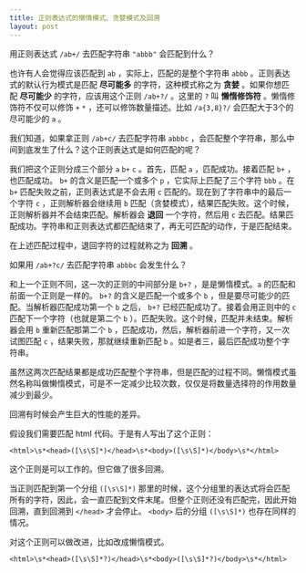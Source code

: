 ```yaml
---
title: 正则表达式的懒惰模式、贪婪模式及回溯
layout: post
---
```


用正则表达式 `/ab+/` 去匹配字符串 `"abbb"` 会匹配到什么？

也许有人会觉得应该匹配到 `ab` ，实际上，匹配的是整个字符串 `abbb` 。正则表达式的默认行为模式是匹配 **尽可能多** 的字符，这种模式称之为 **贪婪** 。如果你想匹配 **尽可能少** 的字符，应该用这个正则 `/ab+?/` 。这里的 `?` 叫 **懒惰修饰符** 。懒惰修饰符不仅可以修饰 `+` `*` ，还可以修饰数量描述。比如 `/a{3,8}?/` 会匹配大于3个的尽可能少的 `a` 。

我们知道，如果拿正则 `/ab+c/` 去匹配字符串 `abbbc` ，会匹配整个字符串，那么中间到底发生了什么？这个正则表达式是如何匹配的呢？

我们把这个正则分成三个部分 `a` `b+` `c` 。首先，匹配 `a` ，匹配成功。接着匹配 `b+` ，也匹配成功。 `b+` 的含义是匹配一个或多个 `p` ，它实际上匹配了三个字符 `bbb` 。在 `b+` 匹配失败之前，正则表达式是不会去用 `c` 匹配的。现在到了字符串中的最后一个字符 `c` ，正则解析器会继续用 `b` 匹配（贪婪模式），结果匹配失败。这个时候，正则解析器并不会结束匹配。解析器会 **退回** 一个字符，然后用 `c` 去匹配。结果匹配成功。字符串和正则表达式都匹配结束了，再无可匹配的动作，于是匹配结束。

在上述匹配过程中，退回字符的过程就称之为 **回溯** 。

如果用 `/ab+?c/` 去匹配字符串 `abbbc` 会发生什么？

和上一个正则不同，这一次的正则的中间部分是 `b+?` ，是是懒惰模式。`a` 的匹配和前面一个正则是一样的。  `b+?` 的含义是匹配一个或多个 `b` ，但是要尽可能少的匹配。当解析器匹配成功第一个 `b` 之后， `b+?` 已经匹配成功了。接着会用正则中的 `c` 匹配下一个字符（也就是第二个 `b` ）。匹配失败。这个时候，匹配并未结束。解析器会用 `b` 重新匹配那第二个 `b` ，匹配成功，然后，解析器前进一个字符，又一次试图匹配 `c` ，结果失败，那就继续重新匹配 `b` 。如是者三，最后匹配成功整个字符串。

虽然这两次匹配结果都是成功匹配整个字符串，但是匹配的过程不同。懒惰模式虽然名称叫做懒惰模式，可是不一定减少比较次数，仅仅是将数量选择符的作用数量减少到最少。

回溯有时候会产生巨大的性能的差异。

假设我们需要匹配 html 代码。于是有人写出了这个正则：

    <html>\s*<head>([\s\S]*)</head>\s*<body>([\s\S]*)</body>\s*</html>

这个正则是可以工作的。但它做了很多回溯。

当正则匹配到第一个分组 `([\s\S]*)` 那里的时候，这个分组里的表达式将会匹配所有的字符，因此，会一直匹配到文件末尾。但整个正则还没有匹配完，因此开始回溯，直到回溯到 `</head>` 才会停止。 `<body>` 后的分组 `([\s\S]*)` 也存在同样的情况。

对这个正则可以做改进，比如改成懒惰模式。

    <html>\s*<head>([\s\S]*?)</head>\s*<body>([\s\S]*?)</body>\s*</html>

